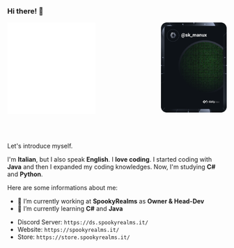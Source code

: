 ### Hi there! 👋

<a href="https://app.daily.dev/sk_Manux" target="_blank">
  <div>
    <img
      width="40%"
      align="center"
      src="https://github.com/skManux/skManux/blob/main/github-metrics.svg"
      />
    <img
      width="30%"
      align="right"
      src="https://github.com/skManux/skManux/blob/main/devcard.svg"
      />
  </div>
</a>

<div>
  <br/>
  <br/>
  <br/>
  <p>Let&#39;s introduce myself.</p>
  <p>I&#39;m <strong>Italian</strong>, but I also speak <strong>English</strong>. I <strong>love coding</strong>. I started coding with <strong>Java</strong> and then I expanded my coding knowledges. Now, I&#39;m studying <strong>C#</strong> and <strong>Python</strong>.</p>
  <p>Here are some informations about me:</p>
  <ul>
    <li>🔭 I’m currently working at <strong>SpookyRealms</strong> as <strong>Owner &amp; Head-Dev</strong></li>
    <li>🌱 I’m currently learning <strong>C#</strong> and <strong>Java</strong></li>
  </ul>
  <ul>
    <li>Discord Server: <code>https://ds.spookyrealms.it/</code></li>
    <li>Website: <code>https://spookyrealms.it/</code></li>
    <li>Store: <code>https://store.spookyrealms.it/</code></li>
  </ul>
</div>
